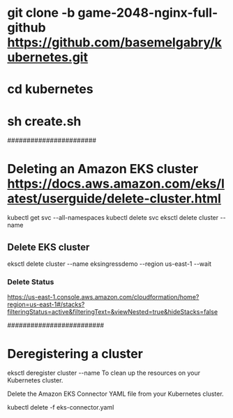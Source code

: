 # git clone -b game-2048-nginx-full-github https://github.com/basemelgabry/kubernetes.git
# cd kubernetes
# sh create.sh

#######################
# Deleting an Amazon EKS cluster https://docs.aws.amazon.com/eks/latest/userguide/delete-cluster.html
kubectl get svc --all-namespaces
kubectl delete svc <service-name>
eksctl delete cluster --name <prod>


## Delete EKS cluster
eksctl delete cluster --name eksingressdemo --region us-east-1 --wait
### Delete Status
https://us-east-1.console.aws.amazon.com/cloudformation/home?region=us-east-1#/stacks?filteringStatus=active&filteringText=&viewNested=true&hideStacks=false
  
#########################
  
# Deregistering a cluster
  eksctl deregister cluster --name
To clean up the resources on your Kubernetes cluster.

Delete the Amazon EKS Connector YAML file from your Kubernetes cluster.

kubectl delete -f eks-connector.yaml

